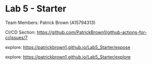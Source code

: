 # Lab 5 - Starter
Team Members: Patrick Brown (A15794313)

CI/CD Section:
https://github.com/PatrickBrown1/github-actions-for-ci/issues/7

explore: https://patrickbrown1.github.io/Lab5_Starter/expose

explore: https://patrickbrown1.github.io/Lab5_Starter/explore
